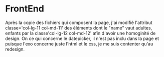 # FrontEnd
Après la copie des fichiers qui composent la page, j'ai modifié l'attribut classe='col-lg-11 col-md-11' des éléments  dont le "name" vaut adultes, enfants  par la classe'col-lg-12 col-md-12' afin d'avoir une homoginité de design.
On ce qui concerne le datepicker, il n'est pas inclu dans la page et puisque l'exo concerne juste l'html et le css, je me suis contenter qu'au redesign. 
